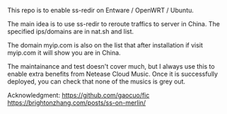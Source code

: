 This repo is to enable ss-redir on Entware / OpenWRT / Ubuntu.

The main idea is to use ss-redir to reroute traffics to server in China.
The specified ips/domains are in nat.sh and list.

The domain myip.com is also on the list that after installation if visit myip.com it will show you are in China.

The maintainance and test doesn't cover much, but I always use this to enable extra benefits from Netease Cloud Music.
Once it is successfully deployed, you can check that none of the musics is grey out.

Acknowledgment:
https://github.com/gaocuo/fic
https://brightonzhang.com/posts/ss-on-merlin/
